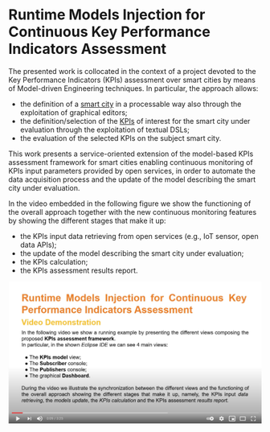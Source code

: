 # Runtime Models Injection for Continuous Key Performance Indicators Assessment
The presented work is collocated in the context of a project devoted to the Key Performance Indicators (KPIs) assessment over smart cities by means of Model-driven Engineering techniques.
In particular, the approach allows: 
- the definition of a [smart city](https://github.com/iovinoludovico/runtime-kpi-assessment/blob/main/sc_.png) in a processable way also through the exploitation of graphical editors; 
- the definition/selection of the [KPIs](https://github.com/iovinoludovico/runtime-kpi-assessment/blob/main/mykpi.kpis) of interest for the smart city under evaluation through the exploitation of textual DSLs; 
- the evaluation of the selected KPIs on the subject smart city.

This work presents a service-oriented extension of the model-based KPIs assessment framework for smart cities enabling continuous monitoring of KPIs input parameters provided by open services, in order to automate the data acquisition process and the update of the model describing the smart city under evaluation. 

In the video embedded in the following figure we show the functioning of the overall approach together with the new continuous monitoring features by showing the different stages that make it up:
- the KPIs input data retrieving from open services (e.g., IoT sensor, open data APIs);
- the update of the model describing the smart city under evaluation;
- the KPIs calculation;
- the KPIs assessment results report.

[![IMAGE ALT TEXT](https://github.com/iovinoludovico/runtime-kpi-assessment/blob/main/cover.png)](https://youtu.be/ezUbUCqAq0M "Video Title")
